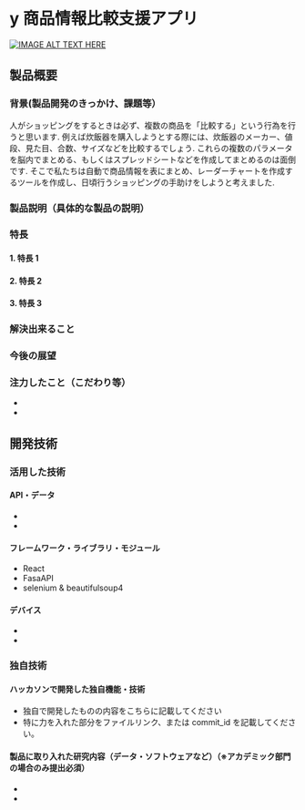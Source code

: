 # y 商品情報比較支援アプリ

[![IMAGE ALT TEXT HERE](https://jphacks.com/wp-content/uploads/2022/08/JPHACKS2022_ogp.jpg)](https://www.youtube.com/watch?v=LUPQFB4QyVo)

## 製品概要

### 背景(製品開発のきっかけ、課題等）

人がショッピングをするときは必ず、複数の商品を「比較する」という行為を行うと思います. 例えば炊飯器を購入しようとする際には、炊飯器のメーカー、値段、見た目、合数、サイズなどを比較するでしょう. これらの複数のパラメータを脳内でまとめる、もしくはスプレッドシートなどを作成してまとめるのは面倒です. そこで私たちは自動で商品情報を表にまとめ、レーダーチャートを作成するツールを作成し、日頃行うショッピングの手助けをしようと考えました.

### 製品説明（具体的な製品の説明）

### 特長

#### 1. 特長 1

#### 2. 特長 2

#### 3. 特長 3

### 解決出来ること

### 今後の展望

### 注力したこと（こだわり等）

-
-

## 開発技術

### 活用した技術

#### API・データ

-
-

#### フレームワーク・ライブラリ・モジュール

- React
- FasaAPI
- selenium & beautifulsoup4

#### デバイス

-
-

### 独自技術

#### ハッカソンで開発した独自機能・技術

- 独自で開発したものの内容をこちらに記載してください
- 特に力を入れた部分をファイルリンク、または commit_id を記載してください。

#### 製品に取り入れた研究内容（データ・ソフトウェアなど）（※アカデミック部門の場合のみ提出必須）

-
-
